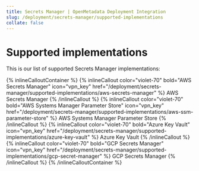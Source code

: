 ```yaml
---
title: Secrets Manager | OpenMetadata Deployment Integration
slug: /deployment/secrets-manager/supported-implementations
collate: false
---
```


# Supported implementations

This is our list of supported Secrets Manager implementations:

{% inlineCalloutContainer %}
  {% inlineCallout
    color="violet-70"
    bold="AWS Secrets Manager"
    icon="vpn_key"
    href="/deployment/secrets-manager/supported-implementations/aws-secrets-manager" %}
    AWS Secrets Manager
  {% /inlineCallout %}
  {% inlineCallout
    color="violet-70"
    bold="AWS Systems Manager Parameter Store"
    icon="vpn_key"
    href="/deployment/secrets-manager/supported-implementations/aws-ssm-parameter-store" %}
    AWS Systems Manager Parameter Store
  {% /inlineCallout %}
  {% inlineCallout
    color="violet-70"
    bold="Azure Key Vault"
    icon="vpn_key"
    href="/deployment/secrets-manager/supported-implementations/azure-key-vault" %}
    Azure Key Vault
  {% /inlineCallout %}
  {% inlineCallout
    color="violet-70"
    bold="GCP Secrets Manager"
    icon="vpn_key"
    href="/deployment/secrets-manager/supported-implementations/gcp-secret-manager" %}
    GCP Secrets Manager
  {% /inlineCallout %}
{% /inlineCalloutContainer %}